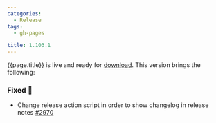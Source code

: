 ```yaml
---
categories:
  - Release
tags:
  - gh-pages

title: 1.103.1
---
```


{{page.title}} is live and ready for [download](https://github.com/MaibornWolff/codecharta/releases/tag/{{page.title}}). This version brings the following:

### Fixed 🐞

- Change release action script in order to show changelog in release notes [#2970](https://github.com/MaibornWolff/codecharta/pull/2970)
